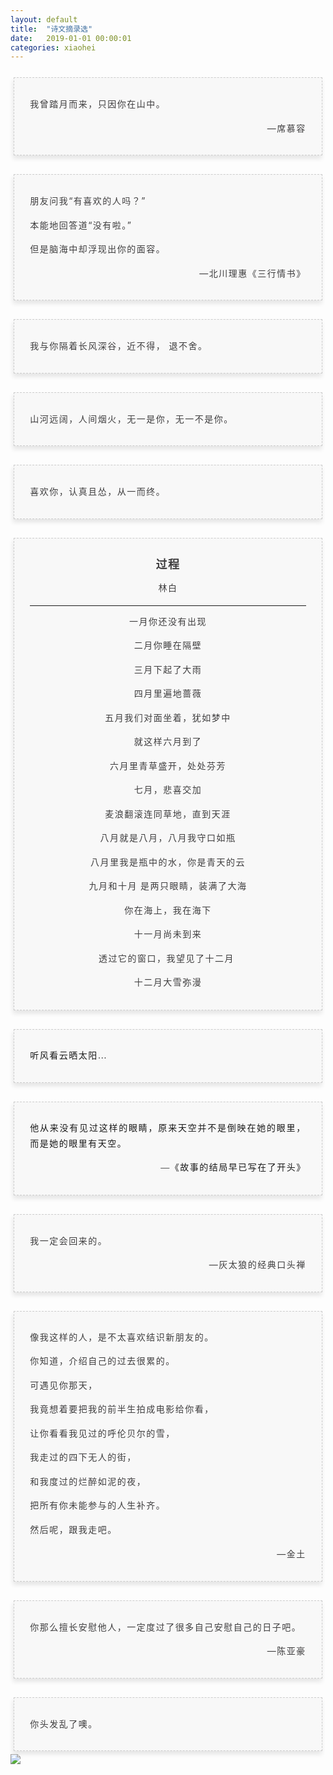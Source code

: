 ```yaml
---
layout: default
title:  "诗文摘录选"
date:   2019-01-01 00:00:01
categories: xiaohei
---
```


<section class="_editor" style="margin: 20px 0px;">
    <section style="padding: 5px;box-sizing: border-box;">
        <section style="text-align: center;border-width: 1px;border-style: dashed;border-color: #cccccc;background: #f8f8f8;box-shadow: #e5e5e5 -1px 5px 7px;letter-spacing: 1.5px;padding: 1em;color: #3f3e3f;box-sizing: border-box;">
            <section style="text-align: justify;padding: 2px 0.8em;line-height: 1.75em;font-size: 14px;box-sizing: border-box;">
                <p>
                    我曾踏月而来，只因你在山中。
                </p>
                <p style="text-align: right;">
                    —席慕容
                </p>
            </section>
        </section>
    </section>
</section>
<section class="_editor" style="margin: 20px 0px;">
    <section style="padding: 5px;box-sizing: border-box;">
        <section style="text-align: center;border-width: 1px;border-style: dashed;border-color: #cccccc;background: #f8f8f8;box-shadow: #e5e5e5 -1px 5px 7px;letter-spacing: 1.5px;padding: 1em;color: #3f3e3f;box-sizing: border-box;">
            <section style="text-align: justify;padding: 2px 0.8em;line-height: 1.75em;font-size: 14px;box-sizing: border-box;">
                <p>
                    朋友问我“有喜欢的人吗？”
                </p>
                <p>
                    本能地回答道“没有啦。”
                </p>
                <p>
                    但是脑海中却浮现出你的面容。
                </p>
                <p style="text-align: right;">
                    —北川理惠《三行情书》
                </p>
            </section>
        </section>
    </section>
</section>
<section class="_editor" style="margin: 20px 0px;">
    <section style="padding: 5px;box-sizing: border-box;">
        <section style="text-align: center;border-width: 1px;border-style: dashed;border-color: #cccccc;background: #f8f8f8;box-shadow: #e5e5e5 -1px 5px 7px;letter-spacing: 1.5px;padding: 1em;color: #3f3e3f;box-sizing: border-box;">
            <section style="text-align: justify;padding: 2px 0.8em;line-height: 1.75em;font-size: 14px;box-sizing: border-box;">
                <p>
                    我与你隔着长风深谷，近不得， 退不舍。
                </p>
            </section>
        </section>
    </section>
</section>
<section class="_editor" style="margin: 20px 0px;">
    <section class="tool-border">
        <section></section>
        <section></section>
        <section></section>
        <section></section>
    </section>
    <section style="padding: 5px;box-sizing: border-box;">
        <section style="text-align: center;border-width: 1px;border-style: dashed;border-color: #cccccc;background: #f8f8f8;box-shadow: #e5e5e5 -1px 5px 7px;letter-spacing: 1.5px;padding: 1em;color: #3f3e3f;box-sizing: border-box;">
            <section style="text-align: justify;padding: 2px 0.8em;line-height: 1.75em;font-size: 14px;box-sizing: border-box;">
                <p>
                    山河远阔，人间烟火，无一是你，无一不是你。
                </p>
            </section>
        </section>
    </section>
</section>
<section class="_editor" style="margin: 20px 0px;">
    <section style="padding: 5px;box-sizing: border-box;">
        <section style="text-align: center;border-width: 1px;border-style: dashed;border-color: #cccccc;background: #f8f8f8;box-shadow: #e5e5e5 -1px 5px 7px;letter-spacing: 1.5px;padding: 1em;color: #3f3e3f;box-sizing: border-box;">
            <section style="text-align: justify;padding: 2px 0.8em;line-height: 1.75em;font-size: 14px;box-sizing: border-box;">
                <p>
                    喜欢你，认真且怂，从一而终。
                </p>
            </section>
        </section>
    </section>
</section>
<section class="_editor" style="margin: 20px 0px;">
    <section style="padding: 5px;box-sizing: border-box;">
        <section style="text-align: center;border-width: 1px;border-style: dashed;border-color: #cccccc;background: #f8f8f8;box-shadow: #e5e5e5 -1px 5px 7px;letter-spacing: 1.5px;padding: 1em;color: #3f3e3f;box-sizing: border-box;">
            <section style="text-align: justify;padding: 2px 0.8em;line-height: 1.75em;font-size: 14px;box-sizing: border-box;">
                <p style="text-align: center;">
                    <span style="font-size: 18px;"><strong>过程</strong></span>
                </p>
                <p style="text-align: center;">
                    <span style="font-family: 新宋体, NSimSun;">林白</span>
                </p>
                <hr/>
                <p style="text-align: center;">
                    <span style="font-family: 新宋体, NSimSun;">一月你还没有出现</span>
                </p>
                <p style="text-align: center;">
                    <span style="font-family: 新宋体, NSimSun;">二月你睡在隔壁</span>
                </p>
                <p style="text-align: center;">
                    <span style="font-family: 新宋体, NSimSun;">三月下起了大雨</span>
                </p>
                <p style="text-align: center;">
                    <span style="font-family: 新宋体, NSimSun;">四月里遍地蔷薇</span>
                </p>
                <p style="text-align: center;">
                    <span style="font-family: 新宋体, NSimSun;">五月我们对面坐着，犹如梦中</span>
                </p>
                <p style="text-align: center;">
                    <span style="font-family: 新宋体, NSimSun;">就这样六月到了</span>
                </p>
                <p style="text-align: center;">
                    <span style="font-family: 新宋体, NSimSun;">六月里青草盛开，处处芬芳</span>
                </p>
                <p style="text-align: center;">
                    <span style="font-family: 新宋体, NSimSun;">七月，悲喜交加</span>
                </p>
                <p style="text-align: center;">
                    <span style="font-family: 新宋体, NSimSun;">麦浪翻滚连同草地，直到天涯</span>
                </p>
                <p style="text-align: center;">
                    <span style="font-family: 新宋体, NSimSun;">八月就是八月，八月我守口如瓶</span>
                </p>
                <p style="text-align: center;">
                    <span style="font-family: 新宋体, NSimSun;">八月里我是瓶中的水，你是青天的云</span>
                </p>
                <p style="text-align: center;">
                    <span style="font-family: 新宋体, NSimSun;">九月和十月 是两只眼睛，装满了大海</span>
                </p>
                <p style="text-align: center;">
                    <span style="font-family: 新宋体, NSimSun;">你在海上，我在海下</span>
                </p>
                <p style="text-align: center;">
                    <span style="font-family: 新宋体, NSimSun;">十一月尚未到来</span>
                </p>
                <p style="text-align: center;">
                    <span style="font-family: 新宋体, NSimSun;">透过它的窗口，我望见了十二月&nbsp;</span>
                </p>
                <p style="text-align: center;">
                    <span style="font-family: 新宋体, NSimSun;">十二月大雪弥漫</span>
                </p>
            </section>
        </section>
    </section>
</section>
<section class="_editor" style="margin: 20px 0px;">
    <section style="padding: 5px;box-sizing: border-box;">
        <section style="text-align: center;border-width: 1px;border-style: dashed;border-color: #cccccc;background: #f8f8f8;box-shadow: #e5e5e5 -1px 5px 7px;letter-spacing: 1.5px;padding: 1em;color: #3f3e3f;box-sizing: border-box;">
            <section style="text-align: justify;padding: 2px 0.8em;line-height: 1.75em;font-size: 14px;box-sizing: border-box;">
                <p>
                    <span style="color: #1a1a1a; font-family: 微软雅黑, &quot;Microsoft YaHei&quot;; font-size: 14px;">听风看云晒太阳…</span>
                </p>
            </section>
        </section>
    </section>
</section>
<section style="padding: 5px;box-sizing: border-box;">
    <section style="text-align: center; border-width: 1px; border-style: dashed; border-color: rgb(204, 204, 204); background: rgb(248, 248, 248); box-shadow: rgb(229, 229, 229) -1px 5px 7px; letter-spacing: 1.5px; padding: 1em; box-sizing: border-box;">
        <section style="text-align: justify; padding: 2px 0.8em; line-height: 1.75em; box-sizing: border-box;">
            <p style="">
                <span style="color: rgb(26, 26, 26); font-family: 微软雅黑, &quot;Microsoft YaHei&quot;; font-size: 14px;">他从来没有见过这样的眼睛，原来天空并不是倒映在她的眼里，而是她的眼里有天空。</span>
            </p>
            <p style="text-align: right;">
                <span style="color: rgb(26, 26, 26); font-family: 微软雅黑, &quot;Microsoft YaHei&quot;; font-size: 14px;">—《故事的结局早已写在了开头》</span><span style="color: rgb(26, 26, 26); font-family: -apple-system, BlinkMacSystemFont, &quot;Helvetica Neue&quot;, &quot;PingFang SC&quot;, &quot;Microsoft YaHei&quot;, &quot;Source Han Sans SC&quot;, &quot;Noto Sans CJK SC&quot;, &quot;WenQuanYi Micro Hei&quot;, sans-serif; font-size: 15px;"></span>
            </p>
        </section>
    </section>
</section>
<section class="_editor" style="margin: 20px 0px;">
    <section style="padding: 5px;box-sizing: border-box;">
        <section style="text-align: center;border-width: 1px;border-style: dashed;border-color: #cccccc;background: #f8f8f8;box-shadow: #e5e5e5 -1px 5px 7px;letter-spacing: 1.5px;padding: 1em;color: #3f3e3f;box-sizing: border-box;">
            <section style="text-align: justify;padding: 2px 0.8em;line-height: 1.75em;font-size: 14px;box-sizing: border-box;">
                <p>
                    我一定会回来的。
                </p>
                <p style="text-align: right;">
                    —灰太狼的经典口头禅
                </p>
            </section>
        </section>
    </section>
</section>
<section class="_editor" style="margin: 20px 0px;">
    <section style="padding: 5px;box-sizing: border-box;">
        <section style="text-align: center;border-width: 1px;border-style: dashed;border-color: #cccccc;background: #f8f8f8;box-shadow: #e5e5e5 -1px 5px 7px;letter-spacing: 1.5px;padding: 1em;color: #3f3e3f;box-sizing: border-box;">
            <section style="text-align: justify;padding: 2px 0.8em;line-height: 1.75em;font-size: 14px;box-sizing: border-box;">
                <p>
                    <span style="font-family: 新宋体, NSimSun;">像我这样的人，是不太喜欢结识新朋友的。</span>
                </p>
                <p>
                    <span style="font-family: 新宋体, NSimSun;">你知道，介绍自己的过去很累的。</span>
                </p>
                <p>
                    <span style="font-family: 新宋体, NSimSun;">可遇见你那天，</span>
                </p>
                <p>
                    <span style="font-family: 新宋体, NSimSun;">我竟想着要把我的前半生拍成电影给你看，</span>
                </p>
                <p>
                    <span style="font-family: 新宋体, NSimSun;">让你看看我见过的呼伦贝尔的雪，</span>
                </p>
                <p>
                    <span style="font-family: 新宋体, NSimSun;">我走过的四下无人的街，</span>
                </p>
                <p>
                    <span style="font-family: 新宋体, NSimSun;">和我度过的烂醉如泥的夜，</span>
                </p>
                <p>
                    <span style="font-family: 新宋体, NSimSun;">把所有你未能参与的人生补齐。</span>
                </p>
                <p>
                    <span style="font-family: 新宋体, NSimSun;">然后呢，跟我走吧。</span><br/>
                </p>
                <p style="text-align: right;">
                    —金土
                </p>
            </section>
        </section>
    </section>
</section>
<section class="_editor" style="margin: 20px 0px;">
    <section style="padding: 5px;box-sizing: border-box;">
        <section style="text-align: center;border-width: 1px;border-style: dashed;border-color: #cccccc;background: #f8f8f8;box-shadow: #e5e5e5 -1px 5px 7px;letter-spacing: 1.5px;padding: 1em;color: #3f3e3f;box-sizing: border-box;">
            <section style="text-align: justify;padding: 2px 0.8em;line-height: 1.75em;font-size: 14px;box-sizing: border-box;">
                <p>
                    你那么擅长安慰他人，一定度过了很多自己安慰自己的日子吧。
                </p>
                <p style="text-align: right;">
                    —陈亚豪
                </p>
            </section>
        </section>
    </section>
</section>
<section class="_editor" style="margin: 20px 0px;">
<section style="padding: 5px;box-sizing: border-box;">
    <section style="text-align: center;border-width: 1px;border-style: dashed;border-color: #cccccc;background: #f8f8f8;box-shadow: #e5e5e5 -1px 5px 7px;letter-spacing: 1.5px;padding: 1em;color: #3f3e3f;box-sizing: border-box;">
        <section style="text-align: justify;padding: 2px 0.8em;line-height: 1.75em;font-size: 14px;box-sizing: border-box;">
            <p>
                你头发乱了噢。
            </p>
        </section>
    </section>
</section>











<section style="max-width: 100%;vertical-align: middle;display: inline-block;box-sizing: border-box;">
    <img src="http://t.cn/Ai0JRQLU" style="vertical-align: middle;box-sizing: border-box;"/>
</section>